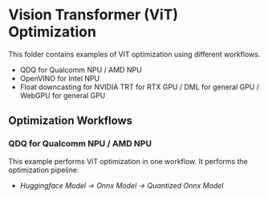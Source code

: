 # Vision Transformer (ViT) Optimization

This folder contains examples of VIT optimization using different workflows.

- QDQ for Qualcomm NPU / AMD NPU
- OpenVINO for Intel NPU
- Float downcasting for NVIDIA TRT for RTX GPU / DML for general GPU / WebGPU for general GPU

## Optimization Workflows

### QDQ for Qualcomm NPU / AMD NPU

This example performs ViT optimization in one workflow. It performs the optimization pipeline:

- *Huggingface Model -> Onnx Model -> Quantized Onnx Model*
